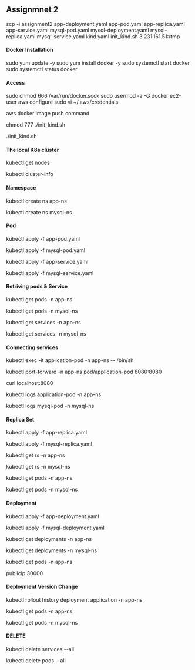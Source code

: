 ## Assignmnet 2 ##


scp -i assignment2 app-deployment.yaml app-pod.yaml app-replica.yaml app-service.yaml mysql-pod.yaml mysql-deployment.yaml mysql-replica.yaml mysql-service.yaml kind.yaml init_kind.sh 3.231.161.51:/tmp


 #### Docker Installation ####

sudo yum update -y
sudo yum install docker -y
sudo systemctl start docker
sudo systemctl status docker

#### Access ####

sudo chmod 666 /var/run/docker.sock
sudo usermod -a -G docker ec2-user
aws configure
sudo vi ~/.aws/credentials

aws docker image push command

chmod 777 ./init_kind.sh 

./init_kind.sh

#### The local K8s cluster ####

kubectl get nodes

kubectl cluster-info


#### Namespace ####

kubectl create ns app-ns

kubectl create ns mysql-ns

#### Pod ####

kubectl apply -f app-pod.yaml 

kubectl apply -f mysql-pod.yaml 

kubectl apply -f app-service.yaml 

kubectl apply -f mysql-service.yaml 

#### Retriving pods & Service ####

kubectl get pods -n app-ns

kubectl get pods -n mysql-ns

kubectl get services -n app-ns

kubectl get services -n mysql-ns

#### Connecting services ####

kubectl exec -it application-pod -n app-ns  -- /bin/sh 

kubectl port-forward -n app-ns pod/application-pod 8080:8080

curl localhost:8080

kubectl logs application-pod -n app-ns

kubectl logs mysql-pod -n mysql-ns


#### Replica Set ####

kubectl apply -f app-replica.yaml

kubectl apply -f mysql-replica.yaml

kubectl get rs -n app-ns

kubectl get rs -n mysql-ns

kubectl get pods -n app-ns

kubectl get pods -n mysql-ns
#### Deployment ####

kubectl apply -f app-deployment.yaml

kubectl apply -f mysql-deployment.yaml 

kubectl get deployments -n app-ns

kubectl get deployments  -n mysql-ns

kubectl get pods -n app-ns

publicip:30000


#### Deployment Version Change ####

kubectl rollout history deployment application -n app-ns

kubectl get pods -n app-ns

kubectl get pods -n mysql-ns


#### DELETE ####

kubectl delete services --all 

kubectl delete pods --all 



